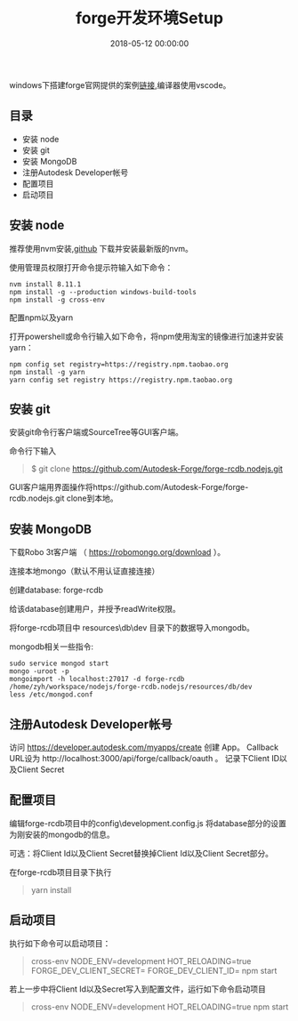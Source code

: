 ﻿---
layout: post
title: forge开发环境Setup
date: 2018-05-12 00:00:00
categories: Autodesk
tags: forge
---

windows下搭建forge官网提供的案例[链接](https://github.com/Autodesk-Forge/forge-rcdb.nodejs),编译器使用vscode。

## 目录

- 安装 node
- 安装 git
- 安装 MongoDB
- 注册Autodesk Developer帐号
- 配置项目
- 启动项目

## 安装 node

推荐使用nvm安装,[github](https://github.com/coreybutler/nvm-windows/releases) 下载并安装最新版的nvm。

使用管理员权限打开命令提示符输入如下命令：

```shell
nvm install 8.11.1
npm install -g --production windows-build-tools
npm install -g cross-env
```

配置npm以及yarn

打开powershell或命令行输入如下命令，将npm使用淘宝的镜像进行加速并安装yarn：

```shell
npm config set registry=https://registry.npm.taobao.org
npm install -g yarn
yarn config set registry https://registry.npm.taobao.org
```
## 安装 git

安装git命令行客户端或SourceTree等GUI客户端。

命令行下输入

> $ git clone https://github.com/Autodesk-Forge/forge-rcdb.nodejs.git

GUI客户端用界面操作将https://github.com/Autodesk-Forge/forge-rcdb.nodejs.git clone到本地。

## 安装 MongoDB
下载Robo 3t客户端 （ https://robomongo.org/download ）。

连接本地mongo（默认不用认证直接连接）

创建database: forge-rcdb

给该database创建用户，并授予readWrite权限。

将forge-rcdb项目中 resources\db\dev 目录下的数据导入mongodb。

mongodb相关一些指令:

```shell
sudo service mongod start
mongo -uroot -p
mongoimport -h localhost:27017 -d forge-rcdb  /home/zyh/workspace/nodejs/forge-rcdb.nodejs/resources/db/dev
less /etc/mongod.conf
```

## 注册Autodesk Developer帐号

访问 https://developer.autodesk.com/myapps/create 创建 App。
Callback URL设为 http://localhost:3000/api/forge/callback/oauth 。
记录下Client ID以及Client Secret

## 配置项目

编辑forge-rcdb项目中的config\development.config.js 将database部分的设置为刚安装的mongodb的信息。

可选：将Client Id以及Client Secret替换掉Client Id以及Client Secret部分。

在forge-rcdb项目目录下执行

> yarn install

## 启动项目

执行如下命令可以启动项目：

> cross-env NODE_ENV=development HOT_RELOADING=true FORGE_DEV_CLIENT_SECRET=<Client Secret> FORGE_DEV_CLIENT_ID=<Client Id> npm start

若上一步中将Client Id以及Secret写入到配置文件，运行如下命令启动项目

> cross-env NODE_ENV=development HOT_RELOADING=true npm start

